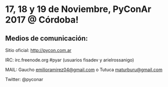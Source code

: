 17, 18 y 19 de Noviembre, PyConAr 2017 @ Córdoba!
=================================================


Medios de comunicación:
-----------------------

Sitio oficial: http://pycon.com.ar

IRC: irc.freenode.org #pyar (usuarios fisadev y arielrossanigo)

MAIL:  Gaucho <emilioramirez04@gmail.com> o Tutuca <maturburu@gmail.com>

Twitter: @pyconar
